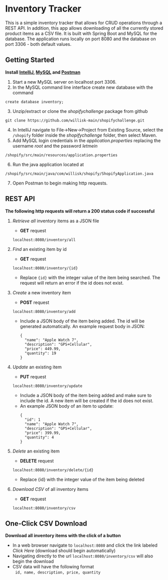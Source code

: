 # Inventory Tracker

This is a simple inventory tracker that allows for CRUD operations through a REST API. In addition, this app allows downloading of all the currently stored product items as a CSV file. It is built with Spring Boot and MySQL for the database. The application runs locally on port 8080 and the database on port 3306 - both default values. 

## Getting Started
**Install [IntelliJ](https://www.jetbrains.com/idea/download/?fromIDE=#section=windows), [MySQL](https://dev.mysql.com/downloads/mysql/) and [Postman](https://www.postman.com/downloads/)**
   1. Start a new MySQL server on localhost port 3306.
   2. In the MySQL command line interface create new database with the command 
   ```
   create database inventory;
   ```
   3. Unzip/extract or clone the *shopifychallenge* package from github 
   ```
   git clone https://github.com/willisk-main/shopifychallenge.git
   ```
   4. In IntelliJ navigate to File->New->Project from Existing Source, select the `/shopify` folder inside the *shopifychallenge* folder, then select Maven. 
   5. Add MySQL login credentials in the *application.properties* replacing the username *root* and the password *letmein*
   ```
   /shopify/src/main/resources/application.properties
   ```
   6. Run the java application located at 
   ```
   /shopify/src/main/java/com/willisk/shopify/ShopifyApplication.java
   ```
   7. Open Postman to begin making http requests.  

## REST API
**The following http requests will return a 200 status code if successful**

1. *Retrieve all* inventory items as a JSON file
    - **GET** request
    ```
    localhost:8080/inventory/all
    ```


2. *Find* an existing item by id
    - **GET** request
    ```
    localhost:8080/inventory/{id}
    ```
    - Replace `{id}` with the integer value of the item being searched. The request will return an error if the id does not exist.


4. *Create* a new inventory item 
    - **POST** request 
    ```
    localhost:8080/inventory/add
    ```
    - Include a JSON body of the item being added. The id will be generated automatically. An example request body in JSON:
      ```
      {
        "name": "Apple Watch 7",
        "description": "GPS+Cellular",
        "price": 449.99,
        "quantity": 19
      }
      ```

3. *Update* an existing item 
    - **PUT** request
    ```
    localhost:8080/inventory/update
    ```
    - Include a JSON body of the item being added and make sure to include the id. A new item will be created if the id does not exist.
    - An example JSON body of an item to update:
      ```
      {
        "id": 1
        "name": "Apple Watch 7",
        "description": "GPS+Cellular",
        "price": 399.99,
        "quantity": 4
      }    
      ```
4. *Delete* an existing item 
    - **DELETE** request 
    ```
    localhost:8080/inventory/delete/{id}
    ```
    - Replace {id} with the integer value of the item being deleted

5. *Download CSV* of all inventory items
    - **GET** request
    ```
    localhost:8080/inventory/csv
    ```

## One-Click CSV Download
**Download all inventory items with the click of a button**

- In a web browser navigate to `localhost:8080` and click the link labeled *Click Here* (download should begin automatically)
- Navigating directly to the url `localhost:8080/inventory/csv` will also begin the download
- CSV data will have the following format
      <br/>&nbsp; ```id, name, description, price, quantity```
